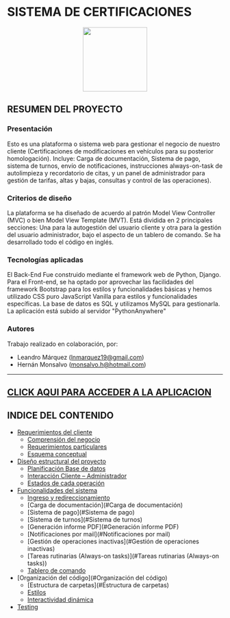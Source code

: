 # SISTEMA DE CERTIFICACIONES

<p align="center"> <img src="https://github.com/MrHolmes19/certification-system/tree/main/CertificationsApp/static/CertificationsApp/images/motorhome4.png?raw=true" width="150" align="center"> </p>

## RESUMEN DEL PROYECTO

### Presentación

Esto es una plataforma o sistema web para gestionar el negocio de nuestro cliente (Certificaciones de modificaciones en vehículos para su posterior homologación). Incluye: Carga de documentación, Sistema de pago, sistema de turnos, envío de notificaciones, instrucciones always-on-task de autolimpieza y recordatorio de citas, y un panel de administrador para gestión de tarifas, altas y bajas, consultas y control de las operaciones).

### Criterios de diseño

La plataforma se ha diseñado de acuerdo al patrón Model View Controller (MVC) o bien Model View Template (MVT). Está dividida en 2 principales secciones: Una para la autogestión del usuario cliente y otra para la gestión del usuario administrador, bajo el aspecto de un tablero de comando. 
Se ha desarrollado todo el código en inglés.

### Tecnologías aplicadas 

El Back-End Fue construido mediante el framework web de Python, Django. Para el Front-end, se ha optado por aprovechar las facilidades del framework Bootstrap para los estilos y funcionalidades básicas y hemos utilizado CSS puro JavaScript Vanilla para estilos y funcionalidades específicas.
La base de datos es SQL y utilizamos MySQL para gestionarla. La aplicación está subido al servidor "PythonAnywhere"


### Autores

Trabajo realizado en colaboración, por:
- Leandro Márquez (lnmarquez19@gmail.com)
- Hernán Monsalvo (monsalvo.h@hotmail.com)

--------------------------------------------------------------------
[**CLICK AQUI PARA ACCEDER A LA APLICACION**](https://app.certificaciones-vehiculares.ar/)
--------------------------------------------------------------------


## INDICE DEL CONTENIDO

- [Requerimientos del cliente](#el-rincon-de-los-budines)
    + [Comprensión del negocio](#resumen-del-proyecto)
    + [Requerimientos particulares](#resumen-del-proyecto)
    + [Esquema conceptual](#resumen-del-proyecto)
- [Diseño estructural del proyecto](#el-rincon-de-los-budines)
    + [Planificación Base de datos](#resumen-del-proyecto)
    + [Interacción Cliente – Administrador](#resumen-del-proyecto)
    + [Estados de cada operación](#resumen-del-proyecto)
- [Funcionalidades del sistema](#el-rincon-de-los-budines)
    + [Ingreso y redireccionamiento](#Ingreso-y-redireccionamiento)
    + [Carga de documentación](#Carga de documentación)
    + [Sistema de pago](#Sistema de pago)
    + [Sistema de turnos](#Sistema de turnos)
    + [Generación informe PDF](#Generación informe PDF)
    + [Notificaciones por mail](#Notificaciones por mail)
    + [Gestión de operaciones inactivas](#Gestión de operaciones inactivas)
    + [Tareas rutinarias (Always-on tasks)](#Tareas rutinarias (Always-on tasks))
    + [Tablero de comando](#Tablero-de-comando)
- [Organización del código](#Organización del código)     
    + [Estructura de carpetas](#Estructura de carpetas)
    + [Estilos](#Estilos)
    + [Interactividad dinámica](#)
- [Testing](#Testing)
